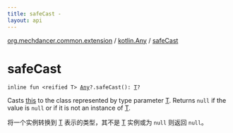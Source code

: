 ```yaml
---
title: safeCast - 
layout: api
---
```


<div class='api-docs-breadcrumbs'><a href="../index.html">org.mechdancer.common.extension</a> / <a href="index.html">kotlin.Any</a> / <a href="./safe-cast.html">safeCast</a></div>

# safeCast

<div class="signature"><code><span class="keyword">inline</span> <span class="keyword">fun </span><span class="symbol">&lt;</span><span class="keyword">reified</span>&nbsp;<span class="identifier">T</span><span class="symbol">&gt;</span> <a href="https://kotlinlang.org/api/latest/jvm/stdlib/kotlin/-any/index.html"><span class="identifier">Any</span></a><span class="symbol">?</span><span class="symbol">.</span><span class="identifier">safeCast</span><span class="symbol">(</span><span class="symbol">)</span><span class="symbol">: </span><a href="safe-cast.html#T"><span class="identifier">T</span></a><span class="symbol">?</span></code></div>

Casts <a href="safe-cast/-this-.html">this</a> to the class represented by type parameter <a href="safe-cast.html#T">T</a>.
Returns <code>null</code> if the value is <code>null</code> or if it is not an instance of <a href="safe-cast.html#T">T</a>.

将一个实例转换到 <a href="safe-cast.html#T">T</a> 表示的类型，其不是 <a href="safe-cast.html#T">T</a> 实例或为 <code>null</code> 则返回 <code>null</code>。

